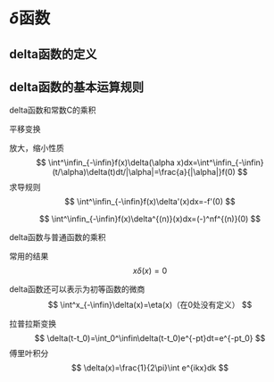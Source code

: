 # $\delta$函数

## delta函数的定义

## delta函数的基本运算规则

delta函数和常数C的乘积

平移变换

放大，缩小性质
$$
\int^\infin_{-\infin}f(x)\delta(\alpha x)dx=\int^\infin_{-\infin}(t/\alpha)\delta(t)dt/|\alpha|=\frac{a}{|\alpha|}f(0)
$$
求导规则
$$
\int^\infin_{-\infin}f(x)\delta'(x)dx=-f'(0)
$$

$$
\int^\infin_{-\infin}f(x)\delta^{(n)}(x)dx=(-)^nf^{(n)}(0)
$$

delta函数与普通函数的乘积

常用的结果
$$
x\delta(x)=0
$$


delta函数还可以表示为初等函数的微商
$$
\int^x_{-\infin}\delta(x)=\eta(x)（在0处没有定义）
$$


拉普拉斯变换
$$
\delta(t-t_0)=\int_0^\infin\delta(t-t_0)e^{-pt}dt=e^{-pt_0}
$$
傅里叶积分
$$
\delta(x)=\frac{1}{2\pi}\int e^{ikx}dk
$$


